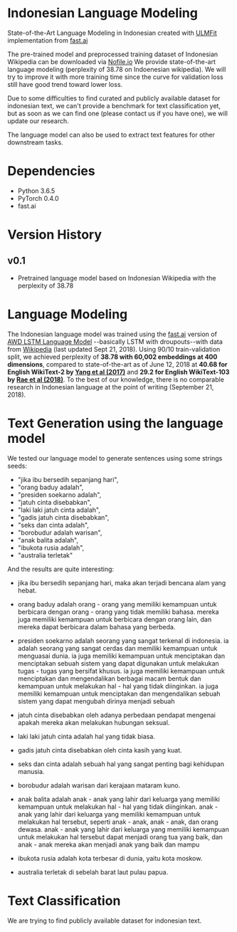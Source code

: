# Indonesian Language Modeling
State-of-the-Art Language Modeling in Indonesian created with [ULMFit](https://arxiv.org/abs/1801.06146) 
implementation from [fast.ai](http://nlp.fast.ai/classification/2018/05/15/introducting-ulmfit.html)

The pre-trained model and preprocessed training dataset of Indonesian Wikipedia can be downloaded via [Nofile.io](https://nofile.io/f/NZDQB8Wo0eU/lm_data.tgz)
We provide state-of-the-art language modeling (perplexity of 38.78 on Indoenesian wikipedia). We will try to
improve it with more training time since the curve for validation loss still have good trend toward lower loss.

Due to some difficulties to find curated and publicly available dataset for indonesian text, we can't 
provide a benchmark for text classification yet, but as soon as we can find one (please contact us if you have one),
we will update our research.

The language model can also be used to extract text features for other downstream tasks.

# Dependencies
* Python 3.6.5
* PyTorch 0.4.0
* fast.ai

# Version History

## v0.1

* Pretrained language model based on Indonesian Wikipedia with the perplexity of 38.78


# Language Modeling

The Indonesian language model was trained using the [fast.ai](http://www.fast.ai/) version of 
[AWD LSTM Language Model](https://arxiv.org/abs/1708.02182)
--basically LSTM with droupouts--with data from [Wikipedia](https://dumps.wikimedia.org/idwiki/latest/idwiki-latest-pages-articles.xml.bz2) 
(last updated Sept 21, 2018). Using 90/10 train-validation split, we achieved perplexity of **38.78 with 60,002 
embeddings at 400 dimensions**, compared to state-of-the-art as of June 12, 2018 at **40.68 for English WikiText-2 
by [Yang et al (2017)](https://arxiv.org/abs/1711.03953)** and **29.2 for English WikiText-103 by 
[Rae et al (2018)](https://arxiv.org/abs/1803.10049)**. 
To the best of our knowledge, there is no comparable research in Indonesian language at the point of writing 
(September 21, 2018).

# Text Generation using the language model
We tested our language model to generate sentences using some strings seeds:
- "jika ibu bersedih sepanjang hari",
- "orang baduy adalah",
- "presiden soekarno adalah",
- "jatuh cinta disebabkan",
- "laki laki jatuh cinta adalah",
- "gadis jatuh cinta disebabkan",
- "seks dan cinta adalah",
- "borobudur adalah warisan",
- "anak balita adalah",
- "ibukota rusia adalah",
- "australia terletak"
 
And the results are quite interesting:

- jika ibu bersedih sepanjang hari, maka akan terjadi bencana alam yang hebat. 

- orang baduy adalah orang - orang yang memiliki kemampuan untuk berbicara dengan orang - orang yang tidak memiliki bahasa. mereka juga memiliki kemampuan untuk berbicara dengan orang lain, dan mereka dapat berbicara dalam bahasa yang berbeda. 

- presiden soekarno adalah seorang yang sangat terkenal di indonesia. ia adalah seorang yang sangat cerdas dan memiliki kemampuan untuk menguasai dunia. ia juga memiliki kemampuan untuk menciptakan dan menciptakan sebuah sistem yang dapat digunakan untuk melakukan tugas - tugas yang bersifat khusus. ia juga memiliki kemampuan untuk menciptakan dan mengendalikan berbagai macam bentuk dan kemampuan untuk melakukan hal - hal yang tidak diinginkan. ia juga memiliki kemampuan untuk menciptakan dan mengendalikan sebuah sistem yang dapat mengubah dirinya menjadi sebuah 

- jatuh cinta disebabkan oleh adanya perbedaan pendapat mengenai apakah mereka akan melakukan hubungan seksual. 

- laki laki jatuh cinta adalah hal yang tidak biasa. 

- gadis jatuh cinta disebabkan oleh cinta kasih yang kuat. 

- seks dan cinta adalah sebuah hal yang sangat penting bagi kehidupan manusia. 

- borobudur adalah warisan dari kerajaan mataram kuno. 

- anak balita adalah anak - anak yang lahir dari keluarga yang memiliki kemampuan untuk melakukan hal - hal yang tidak diinginkan. anak - anak yang lahir dari keluarga yang memiliki kemampuan untuk melakukan hal tersebut, seperti anak - anak, anak - anak, dan orang dewasa. anak - anak yang lahir dari keluarga yang memiliki kemampuan untuk melakukan hal tersebut dapat menjadi orang tua yang baik, dan anak - anak mereka akan menjadi anak yang baik dan mampu 

- ibukota rusia adalah kota terbesar di dunia, yaitu kota moskow. 

- australia terletak di sebelah barat laut pulau papua. 

# Text Classification

We are trying to find publicly available dataset for indonesian text.
